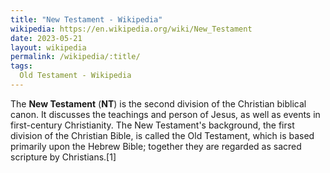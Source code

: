 ```yaml
---
title: "New Testament - Wikipedia"
wikipedia: https://en.wikipedia.org/wiki/New_Testament
date: 2023-05-21
layout: wikipedia
permalink: /wikipedia/:title/
tags:
  Old Testament - Wikipedia
---
```

The **New Testament** (**NT**) is the second division of the Christian biblical canon. It discusses the teachings and person of Jesus, as well as events in first-century Christianity. The New Testament's background, the first division of the Christian Bible, is called the Old Testament, which is based primarily upon the Hebrew Bible; together they are regarded as sacred scripture by Christians.[1]